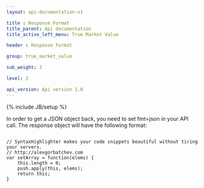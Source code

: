```yaml
---
layout: api-documentation-v1

title : Response Format
title_parent: Api documentation
title_active_left_menu: True Market Value

header : Response Format

group: true_market_value

sub_weight: 3

level: 2

api_version: Api version 1.0
---
```

{% include JB/setup %}

   			
<p>In order to get a JSON object back, you need to set fmt=json in your API call. The response object will have the following format:
</p>

<pre>
<code class="prettyprint">
// SyntaxHighlighter makes your code snippets beautiful without tiring your servers.
// http://alexgorbatchev.com
var setArray = function(elems) {
    this.length = 0;
    push.apply(this, elems);
    return this;
}
</code>		
	
</pre>
 
